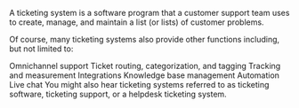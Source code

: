 A ticketing system is a software program that a customer support team uses to create, manage, and maintain a list (or lists) of customer problems.

Of course, many ticketing systems also provide other functions including, but not limited to:

Omnichannel support
Ticket routing, categorization, and tagging
Tracking and measurement
Integrations
Knowledge base management
Automation
Live chat
You might also hear ticketing systems referred to as ticketing software, ticketing support, or a helpdesk ticketing system.
